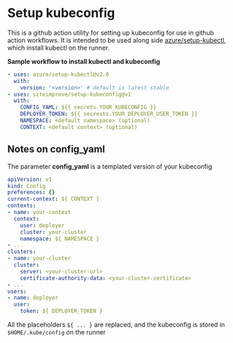 # Setup kubeconfig

This is a github action utility for setting up kubeconfig for use in github action workflows. It is intended to be used along side [azure/setup-kubectl](https://github.com/Azure/setup-kubectl), which install kubectl on the runner. 

**Sample workflow to install kubectl and kubeconfig**

```yaml
- uses: azure/setup-kubectl@v2.0
  with:
    version: '<version>' # default is latest stable
- uses: siteimprove/setup-kubeconfig@v1
  with: 
    CONFIG_YAML: ${{ secrets.YOUR_KUBECONFIG }}
    DEPLOYER_TOKEN: ${{ secrests.YOUR_DEPLOYER_USER_TOKEN }}
    NAMESPACE: <default namespace> (optional)
    CONTEXT: <default context> (optional)
```

## Notes on config_yaml

The parameter **config_yaml** is a templated version of your kubeconfig

```yaml
apiVersion: v1
kind: Config
preferences: {}
current-context: ${ CONTEXT }
contexts:
- name: your-context
  context:
    user: deployer
    cluster: your-cluster
    namespace: ${ NAMESPACE }
- ...
clusters:
- name: your-cluster
  cluster:
    server: <your-cluster-url>
    certificate-authority-data: <your-cluster-certificate>
- ...
users:
- name: deployer
  user:
    token: ${ DEPLOYER_TOKEN }
```

All the placeholders `${ ... }` are replaced, and the kubeconfig is stored in `$HOME/.kube/config` on the runner